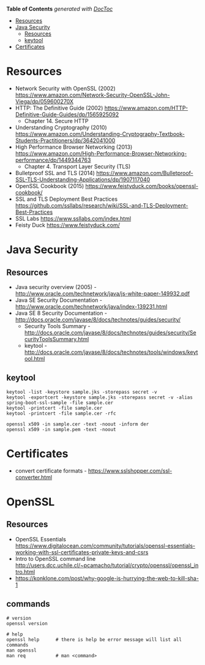 <!-- START doctoc generated TOC please keep comment here to allow auto update -->
<!-- DON'T EDIT THIS SECTION, INSTEAD RE-RUN doctoc TO UPDATE -->
**Table of Contents**  *generated with [DocToc](https://github.com/thlorenz/doctoc)*

- [Resources](#resources)
- [Java Security](#java-security)
  - [Resources](#resources)
  - [keytool](#keytool)
- [Certificates](#certificates)

<!-- END doctoc generated TOC please keep comment here to allow auto update -->

# Resources
* Network Security with OpenSSL (2002) https://www.amazon.com/Network-Security-OpenSSL-John-Viega/dp/059600270X
* HTTP: The Definitive Guide (2002) https://www.amazon.com/HTTP-Definitive-Guide-Guides/dp/1565925092
  * Chapter 14. Secure HTTP
* Understanding Cryptography (2010) https://www.amazon.com/Understanding-Cryptography-Textbook-Students-Practitioners/dp/3642041000
* High Performance Browser Networking (2013) https://www.amazon.com/High-Performance-Browser-Networking-performance/dp/1449344763
  * Chapter 4. Transport Layer Security (TLS)
* Bulletproof SSL and TLS (2014) https://www.amazon.com/Bulletproof-SSL-TLS-Understanding-Applications/dp/1907117040
* OpenSSL Cookbook (2015) https://www.feistyduck.com/books/openssl-cookbook/
* SSL and TLS Deployment Best Practices https://github.com/ssllabs/research/wiki/SSL-and-TLS-Deployment-Best-Practices
* SSL Labs https://www.ssllabs.com/index.html
* Feisty Duck https://www.feistyduck.com/

# Java Security
## Resources
* Java security overview (2005) - http://www.oracle.com/technetwork/java/js-white-paper-149932.pdf
* Java SE Security Documentation - http://www.oracle.com/technetwork/java/index-139231.html
* Java SE 8 Security Documentation - http://docs.oracle.com/javase/8/docs/technotes/guides/security/
  * Security Tools Summary - http://docs.oracle.com/javase/8/docs/technotes/guides/security/SecurityToolsSummary.html
  * keytool - http://docs.oracle.com/javase/8/docs/technotes/tools/windows/keytool.html

## keytool
```
keytool -list -keystore sample.jks -storepass secret -v
keytool -exportcert -keystore sample.jks -storepass secret -v -alias spring-boot-ssl-sample -file sample.cer
keytool -printcert -file sample.cer
keytool -printcert -file sample.cer -rfc

openssl x509 -in sample.cer -text -noout -inform der
openssl x509 -in sample.pem -text -noout
```

# Certificates
* convert certificate formats - https://www.sslshopper.com/ssl-converter.html

# OpenSSL
## Resources
* OpenSSL Essentials https://www.digitalocean.com/community/tutorials/openssl-essentials-working-with-ssl-certificates-private-keys-and-csrs
* Intro to OpenSSL command line http://users.dcc.uchile.cl/~pcamacho/tutorial/crypto/openssl/openssl_intro.html
* https://konklone.com/post/why-google-is-hurrying-the-web-to-kill-sha-1
## commands
```
# version
openssl version

# help
openssl help      # there is help be error message will list all commands
man openssl
man req           # man <command>

```

